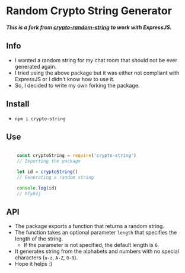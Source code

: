 # Random Crypto String Generator

___This is a fork from [crypto-random-string](https://www.npmjs.com/package/crypto-random-string) to work with ExpressJS.___

## Info
- I wanted a random string for my chat room that should not be ever generated again.
- I tried using the above package but it was either not compliant with ExpressJS or I didn't know how to use it.
- So, I decided to write my own forking the package.

## Install
- `npm i crypto-string`

## Use

``` js

    const cryptoString = require('crypto-string')
    // Importing the package

    let id = cryptoString()
    // Generating a random string

    console.log(id)
    // hfy64j

```

## API

- The package exports a function that returns a random string.
- The function takes an optional parameter `length` that specifies the length of the string.
    - If the parameter is not specified, the default length is `6`.
- It generates string from the alphabets and numbers with no special characters (`a-z`, `A-Z`, `0-9`).
- Hope it helps :)
